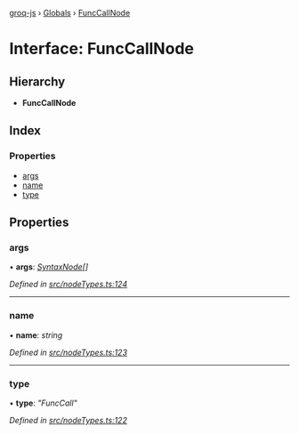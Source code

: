 [groq-js](../README.md) › [Globals](../globals.md) › [FuncCallNode](funccallnode.md)

# Interface: FuncCallNode

## Hierarchy

* **FuncCallNode**

## Index

### Properties

* [args](funccallnode.md#args)
* [name](funccallnode.md#name)
* [type](funccallnode.md#type)

## Properties

###  args

• **args**: *[SyntaxNode](../globals.md#syntaxnode)[]*

*Defined in [src/nodeTypes.ts:124](https://github.com/sanity-io/groq-js/blob/fc2de3c/src/nodeTypes.ts#L124)*

___

###  name

• **name**: *string*

*Defined in [src/nodeTypes.ts:123](https://github.com/sanity-io/groq-js/blob/fc2de3c/src/nodeTypes.ts#L123)*

___

###  type

• **type**: *"FuncCall"*

*Defined in [src/nodeTypes.ts:122](https://github.com/sanity-io/groq-js/blob/fc2de3c/src/nodeTypes.ts#L122)*
